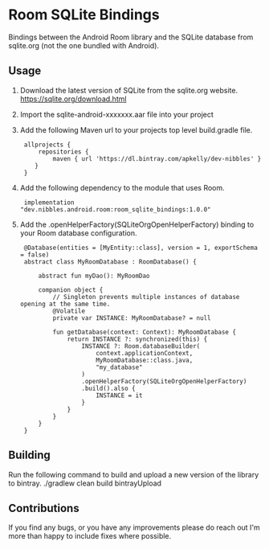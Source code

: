 # Room SQLite Bindings
Bindings between the Android Room library and the SQLite database from sqlite.org (not the one bundled with Android).

## Usage
1. Download the latest version of SQLite from the sqlite.org website.
https://sqlite.org/download.html

1. Import the sqlite-android-xxxxxxx.aar file into your project

1. Add the following Maven url to your projects top level build.gradle file.


        allprojects {
            repositories {
                maven { url 'https://dl.bintray.com/apkelly/dev-nibbles' }
           }
        }

1. Add the following dependency to the module that uses Room.


        implementation "dev.nibbles.android.room:room_sqlite_bindings:1.0.0"

1. Add the .openHelperFactory(SQLiteOrgOpenHelperFactory) binding to your Room database configuration.


        @Database(entities = [MyEntity::class], version = 1, exportSchema = false)
        abstract class MyRoomDatabase : RoomDatabase() {

            abstract fun myDao(): MyRoomDao

            companion object {
                // Singleton prevents multiple instances of database opening at the same time.
                @Volatile
                private var INSTANCE: MyRoomDatabase? = null

                fun getDatabase(context: Context): MyRoomDatabase {
                    return INSTANCE ?: synchronized(this) {
                        INSTANCE ?: Room.databaseBuilder(
                            context.applicationContext,
                            MyRoomDatabase::class.java,
                            "my_database"
                        )
                        .openHelperFactory(SQLiteOrgOpenHelperFactory)
                        .build().also {
                            INSTANCE = it
                        }
                    }
                }
            }
        }

## Building
Run the following command to build and upload a new version of the library to bintray.
        ./gradlew clean build bintrayUpload

## Contributions
If you find any bugs, or you have any improvements please do reach out I'm more than happy to include fixes where possible.